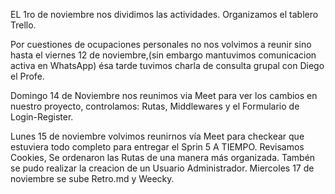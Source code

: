 EL 1ro de noviembre nos dividimos las actividades. Organizamos el tablero Trello.

Por cuestiones de ocupaciones personales no nos volvimos a reunir sino hasta el viernes 12 de noviembre,(sin embargo mantuvimos comunicacion activa en WhatsApp) ésa tarde tuvimos charla de consulta grupal con Diego el Profe.

Domingo 14 de Noviembre nos reunimos via Meet para ver los cambios en nuestro proyecto, controlamos: Rutas, Middlewares y el Formulario de Login-Register.

Lunes 15 de noviembre volvimos reunirnos vía Meet para checkear que estuviera todo completo para entregar el Sprin 5 A TIEMPO. Revisamos Cookies, Se ordenaron las Rutas de una manera más organizada.
Tambén se pudo realizar la creacion de un Usuario Administrador.
Miercoles 17 de noviembre se sube Retro.md y Weecky.
